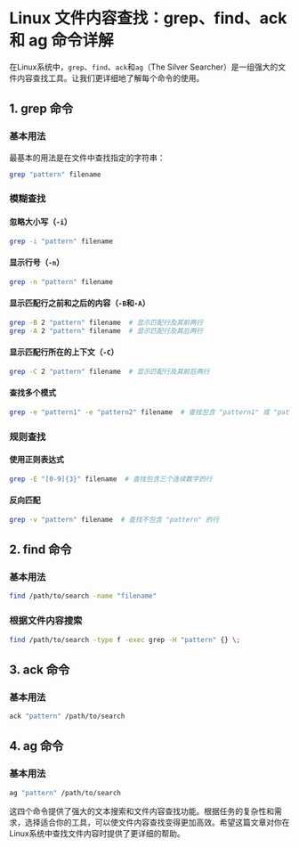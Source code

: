 # Linux 文件内容查找：grep、find、ack 和 ag 命令详解

在Linux系统中，`grep`、`find`、`ack`和`ag`（The Silver Searcher）是一组强大的文件内容查找工具。让我们更详细地了解每个命令的使用。

## 1. grep 命令

### 基本用法

最基本的用法是在文件中查找指定的字符串：

```bash
grep "pattern" filename
```

### 模糊查找

#### 忽略大小写（`-i`）

```bash
grep -i "pattern" filename
```

#### 显示行号（`-n`）

```bash
grep -n "pattern" filename
```

#### 显示匹配行之前和之后的内容（`-B`和`-A`）

```bash
grep -B 2 "pattern" filename  # 显示匹配行及其前两行
grep -A 2 "pattern" filename  # 显示匹配行及其后两行
```

#### 显示匹配行所在的上下文（`-C`）

```bash
grep -C 2 "pattern" filename  # 显示匹配行及其前后两行
```

#### 查找多个模式

```bash
grep -e "pattern1" -e "pattern2" filename  # 查找包含 "pattern1" 或 "pattern2" 的行
```

### 规则查找

#### 使用正则表达式

```bash
grep -E "[0-9]{3}" filename  # 查找包含三个连续数字的行
```

#### 反向匹配

```bash
grep -v "pattern" filename  # 查找不包含 "pattern" 的行
```

## 2. find 命令

### 基本用法

```bash
find /path/to/search -name "filename"
```

### 根据文件内容搜索

```bash
find /path/to/search -type f -exec grep -H "pattern" {} \;
```

## 3. ack 命令

### 基本用法

```bash
ack "pattern" /path/to/search
```

## 4. ag 命令

### 基本用法

```bash
ag "pattern" /path/to/search
```

这四个命令提供了强大的文本搜索和文件内容查找功能。根据任务的复杂性和需求，选择适合你的工具，可以使文件内容查找变得更加高效。希望这篇文章对你在Linux系统中查找文件内容时提供了更详细的帮助。
